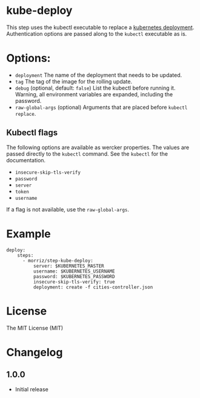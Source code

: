 # kube-deploy

This step uses the kubectl executable to replace a [kubernetes deployment](http://kubernetes.io/docs/user-guide/deployments/).
Authentication options are passed along to the `kubectl` executable as is.

# Options:

- `deployment` The name of the deployment that needs to be updated.
- `tag` The tag of the image for the rolling update.
- `debug` (optional, default: `false`) List the kubectl before running it.
Warning, all environment variables are expanded, including the password.
- `raw-global-args` (optional) Arguments that are placed before `kubectl replace`.

## Kubectl flags

The following options are available as wercker properties. The values are passed
directly to the `kubectl` command. See the `kubectl` for the documentation.

- `insecure-skip-tls-verify`
- `password`
- `server`
- `token`
- `username`

If a flag is not available, use the `raw-global-args`.

# Example

```
deploy:
    steps:
      - morriz/step-kube-deploy:
          server: $KUBERNETES_MASTER
          username: $KUBERNETES_USERNAME
          password: $KUBERNETES_PASSWORD
          insecure-skip-tls-verify: true
          deployment: create -f cities-controller.json
```

# License

The MIT License (MIT)

# Changelog

## 1.0.0

- Initial release
